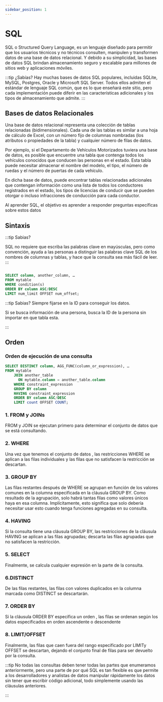 ```yaml
---
sidebar_position: 1
---
```

# SQL

SQL  o Structured Query Language, es un lenguaje diseñado para permitir que los usuarios técnicos y no técnicos consulten, manipulen y transformen datos de una base de datos relacional. Y debido a su simplicidad, las bases de datos SQL brindan almacenamiento seguro y escalable para millones de sitios web y aplicaciones móviles.

:::tip
¿Sabías?
Hay muchas bases de datos SQL populares, incluidas SQLite, MySQL, Postgres, Oracle y Microsoft SQL Server. Todos ellos admiten el estándar de lenguaje SQL común, que es lo que enseñará este sitio, pero cada implementación puede diferir en las características adicionales y los tipos de almacenamiento que admite.
:::

## Bases de datos Relacionales
Una base de datos relacional representa una colección de tablas relacionadas (bidimensionales). Cada una de las tablas es similar a una hoja de cálculo de Excel, con un número fijo de columnas nombradas (los atributos o propiedades de la tabla) y cualquier número de filas de datos.

Por ejemplo, si el Departamento de Vehículos Motorizados tuviera una base de datos, es posible que encuentre una tabla que contenga todos los vehículos conocidos que conducen las personas en el estado. Esta tabla puede necesitar almacenar el nombre del modelo, el tipo, el número de ruedas y el número de puertas de cada vehículo.

En dicha base de datos, puede encontrar tablas relacionadas adicionales que contengan información como una lista de todos los conductores registrados en el estado, los tipos de licencias de conducir que se pueden otorgar o incluso infracciones de conducción para cada conductor.


 Al aprender SQL, el objetivo es aprender a responder preguntas específicas sobre estos datos

## Sintaxis

:::tip Sabias?

 SQL no requiere que escriba las palabras clave en mayúsculas, pero como convención, ayuda a las personas a distinguir las palabras clave SQL de los nombres de columnas y tablas, y hace que la consulta sea más fácil de leer.
:::

```sql

SELECT column, another_column, …
FROM mytable
WHERE condition(s)
ORDER BY column ASC/DESC
LIMIT num_limit OFFSET num_offset;

```

:::tip Sabias?
Siempre fijarse en la ID para conseguir los datos.

Si se busca información de una persona, busca la ID de la persona sin importar en que tabla esta.


:::

## Orden
### Orden de ejecución de una consulta

```sql
SELECT DISTINCT column, AGG_FUNC(column_or_expression), …
FROM mytable
    JOIN another_table
      ON mytable.column = another_table.column
    WHERE constraint_expression
    GROUP BY column
    HAVING constraint_expression
    ORDER BY column ASC/DESC
    LIMIT count OFFSET COUNT;

```
### 1. FROM y JOINs

 FROM y  JOIN se ejecutan primero para determinar el conjunto de datos que se está consultando. 

### 2. WHERE
Una vez que tenemos el conjunto de datos , las restricciones  WHERE  se aplican a las filas individuales y las filas que no satisfacen la restricción se descartan.

###  3. GROUP BY
Las filas restantes después de WHERE se agrupan en función de los valores comunes en la columna especificada en la cláusula GROUP BY. Como resultado de la agrupación, solo habrá tantas filas como valores únicos haya en esa columna. Implícitamente, esto significa que solo debería necesitar usar esto cuando tenga funciones agregadas en su consulta.

###  4. HAVING
Si la consulta tiene una cláusula GROUP BY, las restricciones de la cláusula HAVING se aplican a las filas agrupadas; descarta las filas agrupadas que no satisfacen la restricción.

###  5. SELECT
Finalmente, se calcula cualquier expresión en la parte de la consulta.

### 6.DISTINCT
De las filas restantes, las filas con valores duplicados en la columna marcada como DISTINCT se descartarán.

###  7. ORDER BY
Si la cláusula ORDER BY especifica un orden , las filas se ordenan según los datos especificados en orden ascendente o descendente

###  8. LIMIT/OFFSET
Finalmente, las filas que caen fuera del rango especificado por LIMITy OFFSET se descartan, dejando el conjunto final de filas para ser devuelto por la consulta.


:::tip 
No todas las consultas deben tener todas las partes que enumeramos anteriormente, pero una parte de por qué SQL es tan flexible es que permite a los desarrolladores y analistas de datos manipular rápidamente los datos sin tener que escribir código adicional, todo simplemente usando las cláusulas anteriores.

:::
